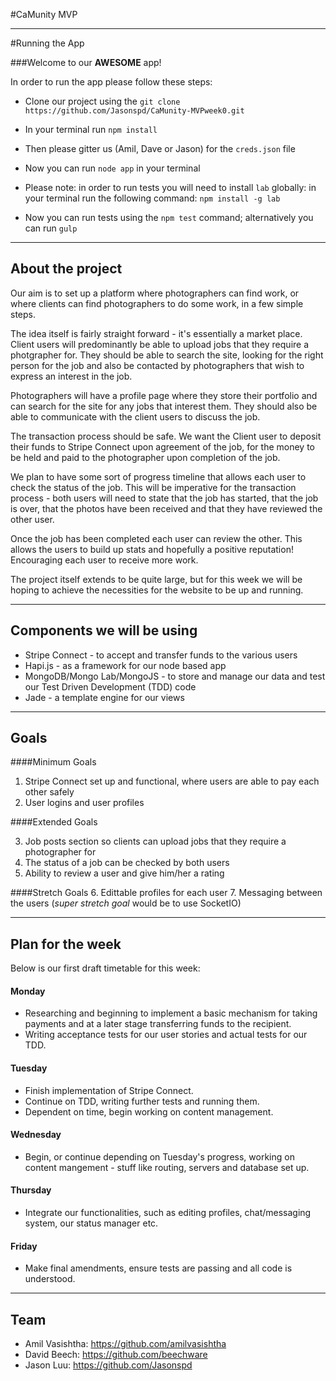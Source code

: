 #CaMunity MVP

------

#Running the App

###Welcome to our **AWESOME** app!

In order to run the app please follow these steps:

* Clone our project using the  ```git clone https://github.com/Jasonspd/CaMunity-MVPweek0.git```

* In your terminal run ```npm install```

* Then please gitter us (Amil, Dave or Jason) for the ```creds.json``` file

* Now you can run ```node app``` in your terminal

* Please note: in order to run tests you will need to install ```lab``` globally: in your terminal run the following command: ```npm install -g lab```

* Now you can run tests using the ```npm test``` command; alternatively you can run ```gulp```

------

## About the project

Our aim is to set up a platform where photographers can find work, or where clients can find photographers to do some work, in a few simple steps.

The idea itself is fairly straight forward - it's essentially a market place. Client users will predominantly be able to upload jobs that they require a photgrapher for. They should be able to search the site, looking for the right person for the job and also be contacted by photographers that wish to express an interest in the job.

Photographers will have a profile page where they store their portfolio and can search for the site for any jobs that interest them. They should also be able to communicate with the client users to discuss the job.

The transaction process should be safe. We want the Client user to deposit their funds to Stripe Connect upon agreement of the job, for the money to be held and paid to the photographer upon completion of the job.

We plan to have some sort of progress timeline that allows each user to check the status of the job. This will be imperative for the transaction process - both users will need to state that the job has started, that the job is over, that the photos have been received and that they have reviewed the other user.

Once the job has been completed each user can review the other. This allows the users to build up stats and hopefully a positive reputation! Encouraging each user to receive more work.

The project itself extends to be quite large, but for this week we will be hoping to achieve the necessities for the website to be up and running.

------

## Components we will be using

* Stripe Connect - to accept and transfer funds to the various users
* Hapi.js - as a framework for our node based app
* MongoDB/Mongo Lab/MongoJS - to store and manage our data and test our Test Driven Development (TDD) code
* Jade - a template engine for our views

------

## Goals

####Minimum Goals

1. Stripe Connect set up and functional, where users are able to pay each other safely
2. User logins and user profiles

####Extended Goals

3. Job posts section so clients can upload jobs that they require a photographer for
4. The status of a job can be checked by both users
5. Ability to review a user and give him/her a rating


####Stretch Goals
6. Edittable profiles for each user
7. Messaging between the users (*super stretch goal* would be to use SocketIO)

------

## Plan for the week

Below is our first draft timetable for this week:

#### Monday
* Researching and beginning to implement a basic mechanism for taking payments and at a later stage transferring funds to the recipient.
* Writing acceptance tests for our user stories and actual tests for our TDD.

#### Tuesday
* Finish implementation of Stripe Connect.
* Continue on TDD, writing further tests and running them.
* Dependent on time, begin working on content management. 

#### Wednesday
* Begin, or continue depending on Tuesday's progress, working on content mangement - stuff like routing, servers and database set up.

#### Thursday
* Integrate our functionalities, such as editing profiles, chat/messaging system, our status manager etc.

#### Friday
* Make final amendments, ensure tests are passing and all code is understood.

-----
## Team

* Amil Vasishtha: https://github.com/amilvasishtha
* David Beech: https://github.com/beechware
* Jason Luu: https://github.com/Jasonspd
